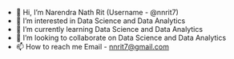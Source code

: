 - 👋 Hi, I’m Narendra Nath Rit (Username - @nnrit7)
- 👀 I’m interested in Data Science and Data Analytics
- 🌱 I’m currently learning Data Science and Data Analytics
- 💞️ I’m looking to collaborate on Data Science and Data Analytics
- 📫 How to reach me Email - nnrit7@gmail.com

<!---
nnrit7/nnrit7 is a ✨ special ✨ repository because its `README.md` (this file) appears on your GitHub profile.
You can click the Preview link to take a look at your changes.
--->

